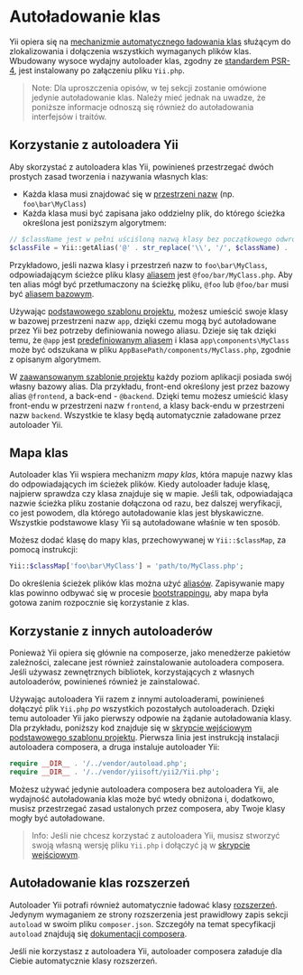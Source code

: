 Autoładowanie klas
==================

Yii opiera się na [mechanizmie automatycznego ładowania klas](https://php.net/manual/pl/language.oop5.autoload.php) służącym do 
zlokalizowania i dołączenia wszystkich wymaganych plików klas. Wbudowany wysoce wydajny autoloader klas, zgodny ze 
[standardem PSR-4](https://github.com/php-fig/fig-standards/blob/master/accepted/PSR-4-autoloader.md), jest instalowany po załączeniu 
pliku `Yii.php`.

> Note: Dla uproszczenia opisów, w tej sekcji zostanie omówione jedynie autoładowanie klas. Należy mieć jednak na uwadze, że poniższe 
  informacje odnoszą się również do autoładowania interfejsów i traitów.


Korzystanie z autoloadera Yii <span id="using-yii-autoloader"></span>
-----------------------------

Aby skorzystać z autoloadera klas Yii, powinieneś przestrzegać dwóch prostych zasad tworzenia i nazywania własnych klas:

* Każda klasa musi znajdować się w [przestrzeni nazw](https://php.net/manual/pl/language.namespaces.php) (np. `foo\bar\MyClass`)
* Każda klasa musi być zapisana jako oddzielny plik, do którego ścieżka określona jest poniższym algorytmem:

```php
// $className jest w pełni uściśloną nazwą klasy bez początkowego odwrotnego ukośnika
$classFile = Yii::getAlias('@' . str_replace('\\', '/', $className) . '.php');
```

Przykładowo, jeśli nazwa klasy i przestrzeń nazw to `foo\bar\MyClass`, odpowiadającym ścieżce pliku klasy [aliasem](concept-aliases.md) 
jest `@foo/bar/MyClass.php`. Aby ten alias mógł być przetłumaczony na ścieżkę pliku, `@foo` lub `@foo/bar` musi być 
[aliasem bazowym](concept-aliases.md#defining-aliases).

Używając [podstawowego szablonu projektu](start-installation.md), możesz umieścić swoje klasy w bazowej przestrzeni nazw `app`, dzięki 
czemu mogą być autoładowane przez Yii bez potrzeby definiowania nowego aliasu. Dzieje się tak dzięki temu, że `@app` jest 
[predefiniowanym aliasem](concept-aliases.md#predefined-aliases) i klasa `app\components\MyClass` może być odszukana w pliku 
`AppBasePath/components/MyClass.php`, zgodnie z opisanym algorytmem.

W [zaawansowanym szablonie projektu](https://github.com/yiisoft/yii2-app-advanced/blob/master/docs/guide/README.md) każdy poziom 
aplikacji posiada swój własny bazowy alias. Dla przykładu, front-end określony jest przez bazowy alias `@frontend`, a back-end - 
`@backend`. Dzięki temu możesz umieścić klasy front-endu w przestrzeni nazw `frontend`, a klasy back-endu w przestrzeni nazw `backend`. 
Wszystkie te klasy będą automatycznie załadowane przez autoloader Yii.


Mapa klas <span id="class-map"></span>
---------

Autoloader klas Yii wspiera mechanizm *mapy klas*, która mapuje nazwy klas do odpowiadających im ścieżek plików. 
Kiedy autoloader ładuje klasę, najpierw sprawdza czy klasa znajduje się w mapie. Jeśli tak, odpowiadająca nazwie ścieżka pliku zostanie 
dołączona od razu, bez dalszej weryfikacji, co jest powodem, dla którego autoładowanie klas jest błyskawiczne. Wszystkie podstawowe 
klasy Yii są autoładowane właśnie w ten sposób.

Możesz dodać klasę do mapy klas, przechowywanej w `Yii::$classMap`, za pomocą instrukcji:

```php
Yii::$classMap['foo\bar\MyClass'] = 'path/to/MyClass.php';
```

Do określenia ścieżek plików klas można użyć [aliasów](concept-aliases.md). Zapisywanie mapy klas powinno odbywać się w procesie 
[bootstrappingu](runtime-bootstrapping.md), aby mapa była gotowa zanim rozpocznie się korzystanie z klas.


Korzystanie z innych autoloaderów <span id="using-other-autoloaders"></span>
---------------------------------

Ponieważ Yii opiera się głównie na composerze, jako menedżerze pakietów zależności, zalecane jest również zainstalowanie autoloadera 
composera. Jeśli używasz zewnętrznych bibliotek, korzystających z własnych autoloaderów, powinieneś również je zainstalować.

Używając autoloadera Yii razem z innymi autoloaderami, powinieneś dołączyć plik `Yii.php` *po* wszystkich pozostałych autoloaderach. Dzięki temu 
autoloader Yii jako pierwszy odpowie na żądanie autoładowania klasy. Dla przykładu, poniższy kod znajduje się 
w [skrypcie wejściowym](structure-entry-scripts.md) [podstawowego szablonu projektu](start-installation.md). Pierwsza linia jest 
instrukcją instalacji autoloadera composera, a druga instaluje autoloader Yii:

```php
require __DIR__ . '/../vendor/autoload.php';
require __DIR__ . '/../vendor/yiisoft/yii2/Yii.php';
```

Możesz używać jedynie autoloadera composera bez autoloadera Yii, ale wydajność autoładowania klas może być wtedy obniżona i, dodatkowo, 
musisz przestrzegać zasad ustalonych przez composera, aby Twoje klasy mogły być autoładowane.

> Info: Jeśli nie chcesz korzystać z autoloadera Yii, musisz stworzyć swoją własną wersję pliku `Yii.php` i dołączyć ją 
  w [skrypcie wejściowym](structure-entry-scripts.md).


Autoładowanie klas rozszerzeń <span id="autoloading-extension-classes"></span>
-----------------------------

Autoloader Yii potrafi również automatycznie ładować klasy [rozszerzeń](structure-extensions.md). Jedynym wymaganiem ze strony 
rozszerzenia jest prawidłowy zapis sekcji `autoload` w swoim pliku `composer.json`. Szczegóły na temat specyfikacji `autoload` znajdują 
się [dokumentacji composera](https://getcomposer.org/doc/04-schema.md#autoload).

Jeśli nie korzystasz z autoloadera Yii, autoloader composera załaduje dla Ciebie automatycznie klasy rozszerzeń.
